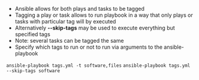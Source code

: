 - Ansible allows for both plays and tasks to be tagged
- Tagging a play or task allows to run playbook in a way that only plays or tasks with particular tag will by executed
- Alternatively **--skip-tags** may be used to execute everything but specified tags
- Note: several tasks can be tagged the same
- Specify which tags to run or not to run via arguments to the ansible-playbook

`ansible-playbook tags.yml -t software,files`
`ansible-playbook tags.yml --skip-tags software`
